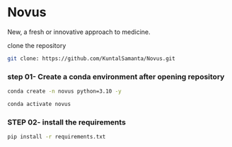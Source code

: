 # Novus
New, a fresh or innovative approach to medicine.

clone the repository
```bash
git clone: https://github.com/KuntalSamanta/Novus.git
```

### step 01- Create a conda environment after opening repository
```bash
conda create -n novus python=3.10 -y
```

```bash
conda activate novus
```

### STEP 02- install the requirements
```bash
pip install -r requirements.txt
```